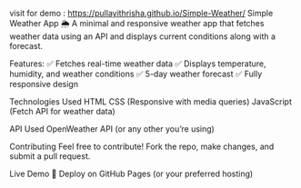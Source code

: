 visit for demo : https://pullayithrisha.github.io/Simple-Weather/
Simple Weather App
🌦️ A minimal and responsive weather app that fetches weather data using an API and displays current conditions along with a forecast.

Features:
✅ Fetches real-time weather data
✅ Displays temperature, humidity, and weather conditions
✅ 5-day weather forecast
✅ Fully responsive design

Technologies Used
HTML
CSS (Responsive with media queries)
JavaScript (Fetch API for weather data)

API Used
OpenWeather API (or any other you’re using)

Contributing
Feel free to contribute! Fork the repo, make changes, and submit a pull request.

Live Demo
🚀 Deploy on GitHub Pages (or your preferred hosting)


